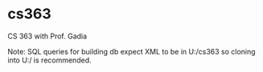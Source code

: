 # cs363
CS 363 with Prof. Gadia

Note: 
SQL queries for building db expect XML to be in U:/cs363 so cloning into U:/ is recommended.


